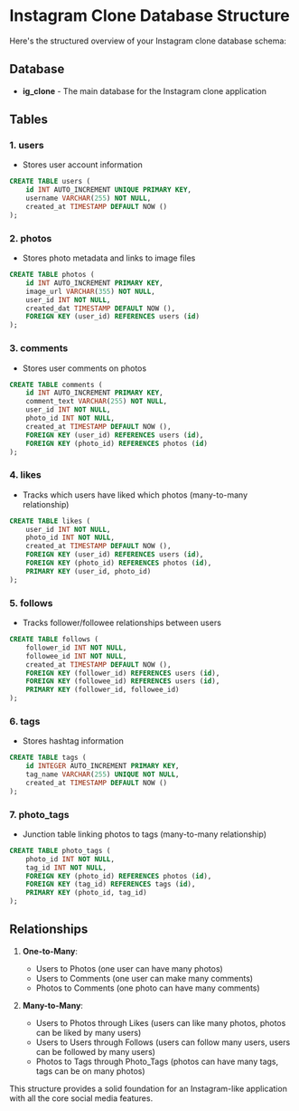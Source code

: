 # Instagram Clone Database Structure

Here's the structured overview of your Instagram clone database schema:

## Database
- **ig_clone** - The main database for the Instagram clone application

## Tables

### 1. users
- Stores user account information
```sql
CREATE TABLE users (
    id INT AUTO_INCREMENT UNIQUE PRIMARY KEY,
    username VARCHAR(255) NOT NULL,
    created_at TIMESTAMP DEFAULT NOW ()
);
```

### 2. photos
- Stores photo metadata and links to image files
```sql
CREATE TABLE photos (
    id INT AUTO_INCREMENT PRIMARY KEY,
    image_url VARCHAR(355) NOT NULL,
    user_id INT NOT NULL,
    created_dat TIMESTAMP DEFAULT NOW (),
    FOREIGN KEY (user_id) REFERENCES users (id)
);
```

### 3. comments
- Stores user comments on photos
```sql
CREATE TABLE comments (
    id INT AUTO_INCREMENT PRIMARY KEY,
    comment_text VARCHAR(255) NOT NULL,
    user_id INT NOT NULL,
    photo_id INT NOT NULL,
    created_at TIMESTAMP DEFAULT NOW (),
    FOREIGN KEY (user_id) REFERENCES users (id),
    FOREIGN KEY (photo_id) REFERENCES photos (id)
);
```

### 4. likes
- Tracks which users have liked which photos (many-to-many relationship)
```sql
CREATE TABLE likes (
    user_id INT NOT NULL,
    photo_id INT NOT NULL,
    created_at TIMESTAMP DEFAULT NOW (),
    FOREIGN KEY (user_id) REFERENCES users (id),
    FOREIGN KEY (photo_id) REFERENCES photos (id),
    PRIMARY KEY (user_id, photo_id)
);
```

### 5. follows
- Tracks follower/followee relationships between users
```sql
CREATE TABLE follows (
    follower_id INT NOT NULL,
    followee_id INT NOT NULL,
    created_at TIMESTAMP DEFAULT NOW (),
    FOREIGN KEY (follower_id) REFERENCES users (id),
    FOREIGN KEY (followee_id) REFERENCES users (id),
    PRIMARY KEY (follower_id, followee_id)
);
```

### 6. tags
- Stores hashtag information
```sql
CREATE TABLE tags (
    id INTEGER AUTO_INCREMENT PRIMARY KEY,
    tag_name VARCHAR(255) UNIQUE NOT NULL,
    created_at TIMESTAMP DEFAULT NOW ()
);
```

### 7. photo_tags
- Junction table linking photos to tags (many-to-many relationship)
```sql
CREATE TABLE photo_tags (
    photo_id INT NOT NULL,
    tag_id INT NOT NULL,
    FOREIGN KEY (photo_id) REFERENCES photos (id),
    FOREIGN KEY (tag_id) REFERENCES tags (id),
    PRIMARY KEY (photo_id, tag_id)
);
```

## Relationships
1. **One-to-Many**:
   - Users to Photos (one user can have many photos)
   - Users to Comments (one user can make many comments)
   - Photos to Comments (one photo can have many comments)

2. **Many-to-Many**:
   - Users to Photos through Likes (users can like many photos, photos can be liked by many users)
   - Users to Users through Follows (users can follow many users, users can be followed by many users)
   - Photos to Tags through Photo_Tags (photos can have many tags, tags can be on many photos)

This structure provides a solid foundation for an Instagram-like application with all the core social media features.
